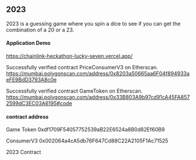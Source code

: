 ## 2023
2023 is a guessing game where you spin a dice to see if you can get the combination of a 20 or a 23.

#### Application Demo
https://chainlink-heckathon-lucky-seven.vercel.app/

Successfully verified contract PriceConsumerV3 on Etherscan. https://mumbai.polygonscan.com/address/0x8203a50665aa6F04f894933aeFE9BdD3793A8c0e

Successfully verified contract GameToken on Etherscan. https://mumbai.polygonscan.com/address/0x33B803A9b97cd91cA45FA8572599dC3EC03A6195#code

#### contract address
Game Token 0xdf1709F54057752539aB22E6524a8B0d82Ef60B9 

ConsumerV3 0x002064a4cA5db76F647Cd88C22A2105F1Ac71525 

2023 Contract


